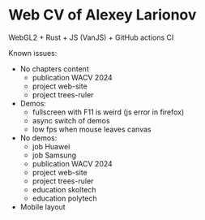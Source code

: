 # Web CV of Alexey Larionov
WebGL2 + Rust + JS (VanJS) + GitHub actions CI

Known issues:
- No chapters content
   - publication WACV 2024
   - project web-site
   - project trees-ruler
- Demos:
   - fullscreen with F11 is weird (js error in firefox)
   - async switch of demos
   - low fps when mouse leaves canvas
- No demos:
   - job Huawei
   - job Samsung
   - publication WACV 2024
   - project web-site
   - project trees-ruler
   - education skoltech
   - education polytech
- Mobile layout
